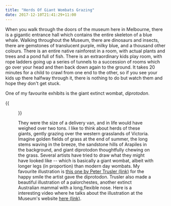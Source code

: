 ```yaml
---
title: "Herds Of Giant Wombats Grazing"
date: 2017-12-10T21:41:29+11:00
---
```


When you walk through the doors of the museum here in Melbourne, there is a gigantic entrance hall which contains the entire skeleton of a blue whale. Walking throughout the Museum, there are dinosaurs and insects, there are gemstones of translucent purple, milky blue, and a thousand other colours. There is an entire native rainforest in a room, with actual plants and trees and a pond full of fish. There is an extraordinary kids play room, with rope ladders going up a series of tunnels to a succession of rooms which go over your head and then back down again to the ground. It takes 20 minutes for a child to crawl from one end to the other, so if you see your kids up there halfway through it, there is nothing to do but watch them and hope they don't get stuck.

One of my favourite exhibits is the giant extinct wombat, _diprotodon_.

{{<figure src="/images/diprotodon.svg" >}}

They were the size of a delivery van, and in life would have weighed over two tons. I like to think about herds of these giants, gently grazing over the western grasslands of Victoria. Imagine golden fields of grass at the end of summer, the long stems waving in the breeze, the sandstone hills of Arapiles in the background, and giant diprotodon thoughtfully chewing on the grass.  Several artists have tried to draw what they might have looked like -- which is basically a giant wombat, albeit with longer legs (in proportion) than modern day wombats. My favourite illustration is [this one by Peter Trusler (link)](https://museumsvictoria.com.au/website/melbournemuseum/discoverycentre/dinosaur-walk/Meet-The-Skeletons/Diprotodon/index.html) for the happy smile the artist gave the diprotodon. Trusler also made a beautiful illustration of a palorchestes, another extinct Australian mammal with a long,flexible nose. Here is a interesting video where he talks about the illustration at the Museum's website [here (link)](https://museumsvictoria.com.au/website/melbournemuseum/discoverycentre/600-million-years/videos/reconstructing-palorchestes/index.html).
